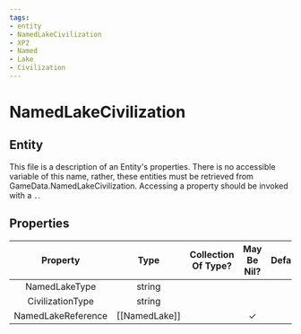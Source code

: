 ```yaml
---
tags:
- entity
- NamedLakeCivilization
- XP2
- Named
- Lake
- Civilization
---
```

# NamedLakeCivilization
## Entity
This file is a description of an Entity's properties. There is no accessible variable of this name, rather, these entities must be retrieved from GameData.NamedLakeCivilization. Accessing a property should be invoked with a `.`.
## Properties
|	Property	|	Type	|	Collection Of Type?	|	May Be Nil?	|	Default	|	References	|	Key	|	Notes	|
|	:-:	|	:-:	|	:-:	|	:-:	|	:-:	|	:-:	|	:-:	|	-:	|
|	NamedLakeType	|	string	|		|		|		|	[[NamedLake]].NamedLakeType	|		|	|
|	CivilizationType	|	string	|		|		|		|	[[Civilization]].CivilizationType	|		|	|
|	NamedLakeReference	|	[[NamedLake]]	|		|	✓	|		|		|		|	|
